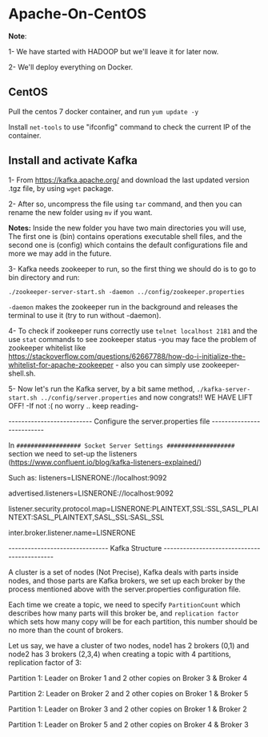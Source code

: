 # Apache-On-CentOS

**Note**: 

1- We have started with HADOOP but we'll leave it for later now.

2- We'll deploy everything on Docker.

## CentOS
Pull the centos 7 docker container, and run `yum update -y` 

Install `net-tools` to use "ifconfig" command to check the current IP of the container.

## Install and activate Kafka
1- From https://kafka.apache.org/ and download the last updated version .tgz file, by using `wget` package.

2- After so, uncompress the file using `tar` command, and then you can rename the new folder using `mv` if you want.

**Notes:** Inside the new folder you have two main directories you will use, The first one is (bin) contains operations executable shell files, and the second one is (config) which contains the default configurations file and more we may add in the future.

3- Kafka needs zookeeper to run, so the first thing we should do is to go to bin directory and run: 

`./zookeeper-server-start.sh -daemon ../config/zookeeper.properties` 

`-daemon` makes the zookeeper run in the background and releases the terminal to use it (try to run without -daemon).

4- To check if zookeeper runs correctly use `telnet localhost 2181` and the use `stat` commands to see zookeeper status -you may face the problem of zookeeper whitelist like https://stackoverflow.com/questions/62667788/how-do-i-initialize-the-whitelist-for-apache-zookeeper - also you can simply use zookeeper-shell.sh.

5- Now let's run the Kafka server, by a bit same method, `./kafka-server-start.sh ../config/server.properties` and now congrats!! WE HAVE LIFT OFF! -If not :( no worry .. keep reading-

-------------------------- Configure the server.properties file --------------------------

In `################## Socket Server Settings ###################` section we need to set-up the listeners (https://www.confluent.io/blog/kafka-listeners-explained/)

Such as: 
listeners=LISNERONE://localhost:9092

advertised.listeners=LISNERONE://localhost:9092

listener.security.protocol.map=LISNERONE:PLAINTEXT,SSL:SSL,SASL_PLAINTEXT:SASL_PLAINTEXT,SASL_SSL:SASL_SSL

inter.broker.listener.name=LISNERONE

------------------------------- Kafka Structure --------------------------------------------

A cluster is a set of nodes (Not Precise), Kafka deals with parts inside nodes, and those parts are Kafka brokers, we set up each broker by the process mentioned above with the server.properties configuration file. 

Each time we create a topic, we need to specify `PartitionCount` which describes how many parts will this broker be, and `replication factor` which sets how many copy will be for each partition, this number should be no more than the count of brokers.

Let us say, we have a cluster of two nodes, node1 has 2 brokers (0,1) and node2 has 3 brokers (2,3,4) when creating a topic with 4 partitions, replication factor of 3:

Partition 1: Leader on Broker 1 and 2 other copies on Broker 3 & Broker 4

Partition 2: Leader on Broker 2 and 2 other copies on Broker 1 & Broker 5

Partition 1: Leader on Broker 3 and 2 other copies on Broker 1 & Broker 2

Partition 1: Leader on Broker 5 and 2 other copies on Broker 4 & Broker 3


